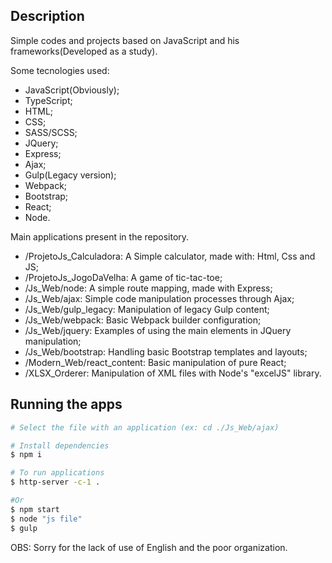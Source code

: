 ## Description

Simple codes and projects based on JavaScript and his frameworks(Developed as a study).

Some tecnologies used:

* JavaScript(Obviously);
* TypeScript;
* HTML;
* CSS;
* SASS/SCSS;
* JQuery;
* Express;
* Ajax;
* Gulp(Legacy version);
* Webpack;
* Bootstrap;
* React;
* Node.

Main applications present in the repository.

* /ProjetoJs_Calculadora: A Simple calculator, made with: Html, Css and JS;
* /ProjetoJs_JogoDaVelha: A game of tic-tac-toe;
* /Js_Web/node: A simple route mapping, made with Express;
* /Js_Web/ajax: Simple code manipulation processes through Ajax;
* /Js_Web/gulp_legacy: Manipulation of legacy Gulp content;
* /Js_Web/webpack: Basic Webpack builder configuration;
* /Js_Web/jquery: Examples of using the main elements in JQuery manipulation;
* /Js_Web/bootstrap: Handling basic Bootstrap templates and layouts;
* /Modern_Web/react_content: Basic manipulation of pure React;
* /XLSX_Orderer: Manipulation of XML files with Node's "excelJS" library.

## Running the apps

```bash
# Select the file with an application (ex: cd ./Js_Web/ajax)

# Install dependencies
$ npm i

# To run applications
$ http-server -c-1 .

#Or
$ npm start
$ node "js file"
$ gulp
```

OBS: Sorry for the lack of use of English and the poor organization.

